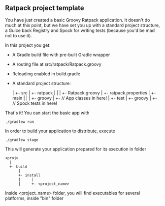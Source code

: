 Ratpack project template
-----------------------------

You have just created a basic Groovy Ratpack application. It doesn't do much
at this point, but we have set you up with a standard project structure, a 
Guice back Registry and Spock for writing tests (because
you'd be mad not to use it).

In this project you get:

* A Gradle build file with pre-built Gradle wrapper
* A routing file at src/ratpack/Ratpack.groovy
* Reloading enabled in build.gradle
* A standard project structure:

    <proj>
      |
      +- src
          |
          +- ratpack
          |     |
          |     +- Ratpack.groovy
          |     +- ratpack.properties
          |
          +- main
          |   |
          |   +- groovy
                   |
                   +- // App classes in here!
          |
          +- test
              |
              +- groovy
                   |
                   +- // Spock tests in here!

That's it! You can start the basic app with

    ./gradlew run

In order to build your application to distribute, execute

    ./gradlew stage

This will generate your application prepared for its execution in folder

    <proj>
      |
      +- build
          |
          +- install
          |     |
          |     +- <project_name>

Inside <project_name> folder, you will find executables for several platforms, inside "bin" folder

